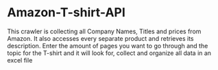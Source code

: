 # Amazon-T-shirt-API
This crawler is collecting all Company Names, Titles and prices from Amazon. It also accesses every separate product and retrieves its description. Enter the amount of pages you want to go through and the topic for the T-shirt and it will look for, collect and organize all data in an excel file
